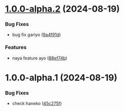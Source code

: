 # [1.0.0-alpha.2](https://github.com/ramankarki/learn-git-nginx/compare/v1.0.0-alpha.1...v1.0.0-alpha.2) (2024-08-19)


### Bug Fixes

* bug fix gariyo ([9a4f91d](https://github.com/ramankarki/learn-git-nginx/commit/9a4f91dff8aecdfe527761475dc13c71c390af44))


### Features

* naya feature ayo ([88ef74b](https://github.com/ramankarki/learn-git-nginx/commit/88ef74bd01a52d0aeb4648ab1b9c9854042f6eac))

# 1.0.0-alpha.1 (2024-08-19)


### Bug Fixes

* check haneko ([45c275f](https://github.com/ramankarki/learn-git-nginx/commit/45c275f17fb8fea6afa90d1d7081548774ec294f))
